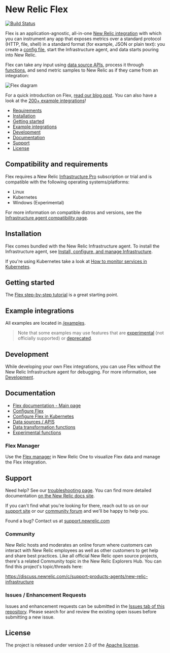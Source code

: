 # New Relic Flex

[![Build Status](https://travis-ci.org/newrelic/nri-flex.svg?branch=master)](https://travis-ci.org/newrelic/nri-flex)

Flex is an application-agnostic, all-in-one [New Relic integration](https://docs.newrelic.com/docs/integrations) with which you can instrument any app that exposes metrics over a standard protocol (HTTP, file, shell) in a standard format (for example, JSON or plain text): you create a [config file](/docs/basics/configure.md), start the Infrastructure agent, and data starts pouring into New Relic.

Flex can take any input using [data source APIs](/docs/apis/README.md), process it through [functions](/docs/basics/functions.md), and send metric samples to New Relic as if they came from an integration:

![Flex diagram](https://newrelic-wpengine.netdna-ssl.com/wp-content/uploads/flex_diagram.jpg)

For a quick introduction on Flex, [read our blog post](https://blog.newrelic.com/product-news/how-to-use-new-relic-flex/). You can also have a look at the [200+ example integrations](#example-integrations)!

  - [Requirements](#requirements)
  - [Installation](#installation)
  - [Getting started](#getting-started)
  - [Example integrations](#example-integrations)
  - [Development](#development)
  - [Documentation](#documentation)
  - [Support](#support)
  - [License](#license)

## Compatibility and requirements

Flex requires a New Relic [Infrastructure Pro](https://newrelic.com/infrastructure/pricing) subscription or trial and is compatible with the following operating systems/platforms:

- Linux
- Kubernetes
- Windows (Experimental)

For more information on compatible distros and versions, see the [Infrastructure agent compatibility page](https://docs.newrelic.com/docs/infrastructure/new-relic-infrastructure/getting-started/compatibility-requirements-new-relic-infrastructure).

## Installation

Flex comes bundled with the New Relic Infrastructure agent. To install the Infrastructure agent, see [Install, configure, and manage Infrastructure](https://docs.newrelic.com/docs/infrastructure/install-configure-manage-infrastructure).

If you're using Kubernetes take a look at [How to monitor services in Kubernetes](https://docs.newrelic.com/docs/integrations/kubernetes-integration/link-apps-services/monitor-services-running-kubernetes).

## Getting started

The [Flex step-by-step tutorial](./docs/basic-tutorial.md) is a great starting point.

## Example integrations

All examples are located in [/examples](https://github.com/newrelic/nri-flex/tree/master/examples).

> Note that some examples may use features that are [experimental](https://github.com/newrelic/nri-flex/tree/master/docs/experimental) (not officially supported) or [deprecated](https://github.com/newrelic/nri-flex/tree/master/docs/experimental).

## Development

While developing your own Flex integrations, you can use Flex without the New Relic Infrastructure agent for debugging. For more information, see [Development](/docs/development.md).

## Documentation

- [Flex documentation - Main page](docs/README.md)
- [Configure Flex](/docs/basics/configure.md)
- [Configure Flex in Kubernetes](/docs/basics/k8s_configure.md)
- [Data sources / APIS](/docs/apis/README.md)
- [Data transformation functions](docs/basics/functions.md)
- [Experimental functions](docs/experimental/functions.md)

### Flex Manager

Use the [Flex manager](https://github.com/newrelic/nr1-flex-manager) in New Relic One to visualize Flex data and manage the Flex integration.

## Support

Need help? See our [troubleshooting page](troubleshooting.md). You can find more detailed documentation [on the New Relic docs site](http://newrelic.com/docs).

If you can't find what you're looking for there, reach out to us on our [support site](http://support.newrelic.com/) or our [community forum](http://forum.newrelic.com) and we'll be happy to help you.

Found a bug? Contact us at [support.newrelic.com](http://support.newrelic.com/)

### Community

New Relic hosts and moderates an online forum where customers can interact with New Relic employees as well as other customers to get help and share best practices. Like all official New Relic open source projects, there's a related Community topic in the New Relic Explorers Hub. You can find this project's topic/threads here:

https://discuss.newrelic.com/c/support-products-agents/new-relic-infrastructure

### Issues / Enhancement Requests

Issues and enhancement requests can be submitted in the [Issues tab of this repository](../../issues). Please search for and review the existing open issues before submitting a new issue.

## License

The project is released under version 2.0 of the [Apache license](http://www.apache.org/licenses/LICENSE-2.0).
